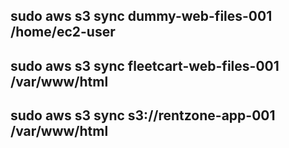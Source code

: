## sudo aws s3 sync dummy-web-files-001 /home/ec2-user ##

## sudo aws s3 sync fleetcart-web-files-001 /var/www/html ##

## sudo aws s3 sync s3://rentzone-app-001 /var/www/html
